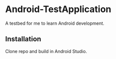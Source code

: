 # Android-TestApplication
A testbed for me to learn Android development.
## Installation
Clone repo and build in Android Studio.
